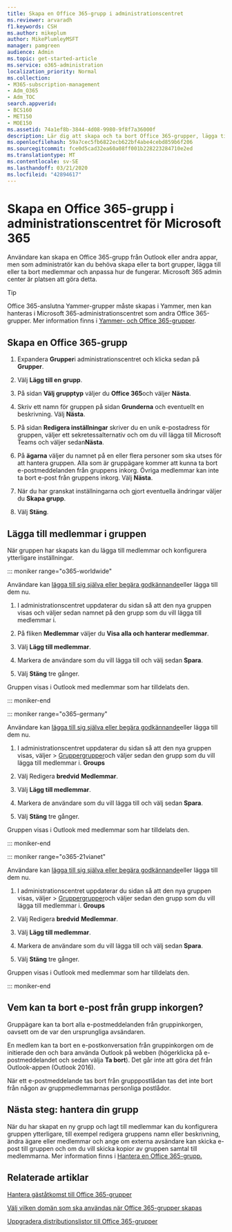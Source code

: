 ```yaml
---
title: Skapa en Office 365-grupp i administrationscentret
ms.reviewer: arvaradh
f1.keywords: CSH
ms.author: mikeplum
author: MikePlumleyMSFT
manager: pamgreen
audience: Admin
ms.topic: get-started-article
ms.service: o365-administration
localization_priority: Normal
ms.collection:
- M365-subscription-management
- Adm_O365
- Adm_TOC
search.appverid:
- BCS160
- MET150
- MOE150
ms.assetid: 74a1ef8b-3844-4d08-9980-9f8f7a36000f
description: Lär dig att skapa och ta bort Office 365-grupper, lägga till och ta bort gruppmedlemmar och anpassa hur gruppen fungerar.
ms.openlocfilehash: 59a7cec5fb6822ecb622bf4abe4cebd859b6f206
ms.sourcegitcommit: fce0d5cad32ea60a08ff001b228223284710e2ed
ms.translationtype: MT
ms.contentlocale: sv-SE
ms.lasthandoff: 03/21/2020
ms.locfileid: "42894617"
---
```

# <a name="create-an-office-365-group-in-the-microsoft-365-admin-center"></a>Skapa en Office 365-grupp i administrationscentret för Microsoft 365
  
Användare kan skapa en Office 365-grupp från Outlook eller andra appar, men som administratör kan du behöva skapa eller ta bort grupper, lägga till eller ta bort medlemmar och anpassa hur de fungerar. Microsoft 365 admin center är platsen att göra detta. 

> [!TIP]
> Office 365-anslutna Yammer-grupper måste skapas i Yammer, men kan hanteras i Microsoft 365-administrationscentret som andra Office 365-grupper. Mer information finns i [Yammer- och Office 365-grupper](https://support.office.com/article/d8c239dc-a48b-47ab-b85e-6b4b8191a869.aspx). 

## <a name="create-an-office-365-group"></a>Skapa en Office 365-grupp

1. Expandera **Grupper**i administrationscentret och klicka sedan på **Grupper**.

2. Välj **Lägg till en grupp**.
  
3. På sidan **Välj grupptyp** väljer du **Office 365**och väljer **Nästa**.

4. Skriv ett namn för gruppen på sidan **Grunderna** och eventuellt en beskrivning. Välj **Nästa**.
    
5. På sidan **Redigera inställningar** skriver du en unik e-postadress för gruppen, väljer ett sekretessalternativ och om du vill lägga till Microsoft Teams och väljer sedan**Nästa**.
    
6. På **ägarna** väljer du namnet på en eller flera personer som ska utses för att hantera gruppen. Alla som är gruppägare kommer att kunna ta bort e-postmeddelanden från gruppens inkorg. Övriga medlemmar kan inte ta bort e-post från gruppens inkorg. Välj **Nästa**.
    
7. När du har granskat inställningarna och gjort eventuella ändringar väljer du **Skapa grupp**.

8. Välj **Stäng**.
    
## <a name="add-members-to-the-group"></a>Lägga till medlemmar i gruppen

När gruppen har skapats kan du lägga till medlemmar och konfigurera ytterligare inställningar.

::: moniker range="o365-worldwide"

Användare kan [lägga till sig själva eller begära godkännande](https://support.office.com/article/Join-a-group-in-Outlook-2e59e19c-b872-44c8-ae84-0acc4b79c45d)eller lägga till dem nu.

1. I administrationscentret uppdaterar du sidan så att den nya gruppen visas och väljer sedan namnet på den grupp som du vill lägga till medlemmar i.
    
2. På fliken **Medlemmar** väljer du **Visa alla och hanterar medlemmar**.

3. Välj **Lägg till medlemmar**.
    
4. Markera de användare som du vill lägga till och välj sedan **Spara**.
    
5. Välj **Stäng** tre gånger. 
    
Gruppen visas i Outlook med medlemmar som har tilldelats den.

::: moniker-end

::: moniker range="o365-germany"

Användare kan [lägga till sig själva eller begära godkännande](https://support.office.com/article/Join-a-group-in-Outlook-2e59e19c-b872-44c8-ae84-0acc4b79c45d)eller lägga till dem nu.
1. I administrationscentret uppdaterar du sidan så att den nya gruppen visas, väljer \> <a href="https://go.microsoft.com/fwlink/p/?linkid=2052855" target="_blank">Gruppergrupper</a>och väljer sedan den grupp som du vill lägga till medlemmar i. **Groups**
    
2. Välj Redigera **bredvid** **Medlemmar**.
3. Välj **Lägg till medlemmar**.
    
4. Markera de användare som du vill lägga till och välj sedan **Spara**.
    
5. Välj **Stäng** tre gånger. 
    
Gruppen visas i Outlook med medlemmar som har tilldelats den.
  
::: moniker-end

::: moniker range="o365-21vianet"

Användare kan [lägga till sig själva eller begära godkännande](https://support.office.com/article/Join-a-group-in-Outlook-2e59e19c-b872-44c8-ae84-0acc4b79c45d)eller lägga till dem nu.
1. I administrationscentret uppdaterar du sidan så att den nya gruppen visas, väljer \> <a href="https://go.microsoft.com/fwlink/p/?linkid=2052855" target="_blank">Gruppergrupper</a>och väljer sedan den grupp som du vill lägga till medlemmar i. **Groups**
    
2. Välj Redigera **bredvid** **Medlemmar**.
3. Välj **Lägg till medlemmar**.
    
4. Markera de användare som du vill lägga till och välj sedan **Spara**.
    
5. Välj **Stäng** tre gånger. 
    
Gruppen visas i Outlook med medlemmar som har tilldelats den.
  
::: moniker-end

## <a name="who-can-delete-email-from-the-group-inbox"></a>Vem kan ta bort e-post från grupp inkorgen?

Gruppägare kan ta bort alla e-postmeddelanden från gruppinkorgen, oavsett om de var den ursprungliga avsändaren.
  
En medlem kan ta bort en e-postkonversation från gruppinkorgen om de initierade den och bara använda Outlook på webben (högerklicka på e-postmeddelandet och sedan välja **Ta bort**). Det går inte att göra det från Outlook-appen (Outlook 2016).
  
När ett e-postmeddelande tas bort från grupppostlådan tas det inte bort från någon av gruppmedlemmarnas personliga postlådor.

## <a name="next-step-manage-your-group"></a>Nästa steg: hantera din grupp

När du har skapat en ny grupp och lagt till medlemmar kan du konfigurera gruppen ytterligare, till exempel redigera gruppens namn eller beskrivning, ändra ägare eller medlemmar och ange om externa avsändare kan skicka e-post till gruppen och om du vill skicka kopior av gruppen samtal till medlemmarna. Mer information finns i [Hantera en Office 365-grupp.](manage-groups.md)

## <a name="related-articles"></a>Relaterade artiklar

[Hantera gäståtkomst till Office 365-grupper](https://support.office.com/article/7c713d74-a144-4eab-92e7-d50df526ff96.aspx)

[Välj vilken domän som ska användas när Office 365-grupper skapas](choose-domain-to-create-groups.md)

[Uppgradera distributionslistor till Office 365-grupper](../manage/upgrade-distribution-lists.md)
